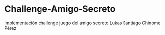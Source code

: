 # Challenge-Amigo-Secreto
implementación  challenge juego del amigo secreto
Lukas Santiago Chinome Pérez
